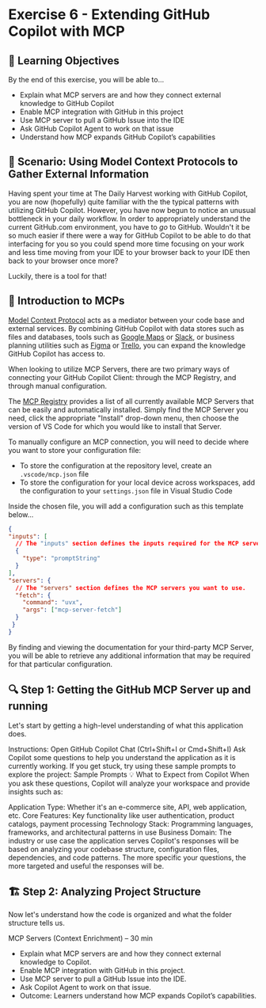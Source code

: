 # Exercise 6 - Extending GitHub Copilot with MCP

## 🎯 Learning Objectives

By the end of this exercise, you will be able to...

- Explain what MCP servers are and how they connect external knowledge to GitHub Copilot
- Enable MCP integration with GitHub in this project
- Use MCP server to pull a GitHub Issue into the IDE
- Ask GitHub Copilot Agent to work on that issue
- Understand how MCP expands GitHub Copilot’s capabilities

## 🍎 Scenario: Using Model Context Protocols to Gather External Information

Having spent your time at The Daily Harvest working with GitHub Copilot, you are now (hopefully) quite familiar with the the typical patterns with utilizing GitHub Copilot. However, you have now begun to notice an unusual bottleneck in your daily workflow. In order to appropriately understand the current GitHub.com environment, you have to _go_ to GitHub. Wouldn't it be so much easier if there were a way for GitHub Copilot to be able to do that interfacing for you so you could spend more time focusing on your work and less time moving from your IDE to your browser back to your IDE then back to your browser once more?

Luckily, there is a tool for that!

## 🤖 Introduction to MCPs

[Model Context Protocol](https://github.com/modelcontextprotocol) acts as a mediator between your code base and external services. By combining GitHub Copilot with data stores such as files and databases, tools such as [Google Maps](https://developers.google.com/maps/ai/mcp) or [Slack](https://docs.slack.dev/ai/mcp-server/), or business planning utilities such as [Figma](https://help.figma.com/hc/en-us/articles/32132100833559-Guide-to-the-Figma-MCP-server) or [Trello](https://mcpservers.org/servers/m0xai/trello-mcp-server), you can expand the knowledge GitHub Copilot has access to.

When looking to utilize MCP Servers, there are two primary ways of connecting your GitHub Copilot Client: through the MCP Registry, and through manual configuration.

The [MCP Registry](https://github.com/mcp) provides a list of all currently available MCP Servers that can be easily and automatically installed. Simply find the MCP Server you need, click the appropriate "Install" drop-down menu, then choose the version of VS Code for which you would like to install that Server.

To manually configure an MCP connection, you will need to decide where you want to store your configuration file:

- To store the configuration at the repository level, create an `.vscode/mcp.json` file
- To store the configuration for your local device across workspaces, add the configuration to your `settings.json` file in Visual Studio Code

Inside the chosen file, you will add a configuration such as this template below...

```json
{
"inputs": [
  // The "inputs" section defines the inputs required for the MCP server configuration.
  {
    "type": "promptString"
  }
],
"servers": {
  // The "servers" section defines the MCP servers you want to use.
  "fetch": {
    "command": "uvx",
    "args": ["mcp-server-fetch"]
  }
 }
}
```

By finding and viewing the documentation for your third-party MCP Server, you will be able to retrieve any additional information that may be required for that particular configuration.

## 🔍 Step 1: Getting the GitHub MCP Server up and running

Let's start by getting a high-level understanding of what this application does.

Instructions:
Open GitHub Copilot Chat (Ctrl+Shift+I or Cmd+Shift+I)
Ask Copilot some questions to help you understand the application as it is currently working. If you get stuck, try using these sample prompts to explore the project:
Sample Prompts
💡 What to Expect from Copilot
When you ask these questions, Copilot will analyze your workspace and provide insights such as:

Application Type: Whether it's an e-commerce site, API, web application, etc.
Core Features: Key functionality like user authentication, product catalogs, payment processing
Technology Stack: Programming languages, frameworks, and architectural patterns in use
Business Domain: The industry or use case the application serves
Copilot's responses will be based on analyzing your codebase structure, configuration files, dependencies, and code patterns. The more specific your questions, the more targeted and useful the responses will be.

## 🏗️ Step 2: Analyzing Project Structure

Now let's understand how the code is organized and what the folder structure tells us.



MCP Servers (Context Enrichment) – 30 min
- Explain what MCP servers are and how they connect external knowledge to Copilot.
- Enable MCP integration with GitHub in this project.
- Use MCP server to pull a GitHub Issue into the IDE.
- Ask Copilot Agent to work on that issue.
- Outcome: Learners understand how MCP expands Copilot’s capabilities.

